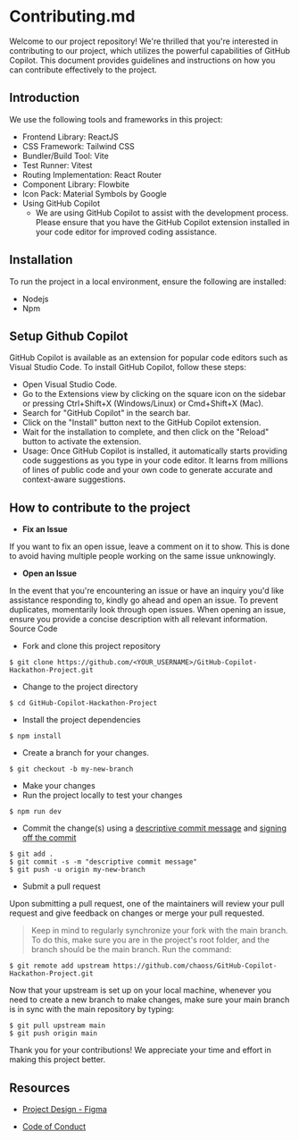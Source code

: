 # Contributing.md
Welcome to our project repository! We're thrilled that you're interested in contributing to our project, which utilizes the powerful capabilities of GitHub Copilot. This document provides guidelines and instructions on how you can contribute effectively to the project.


## Introduction

We use the following tools and frameworks in this project:

- Frontend Library: ReactJS
- CSS Framework: Tailwind CSS
- Bundler/Build Tool: Vite
- Test Runner: Vitest
- Routing Implementation: React Router
- Component Library: Flowbite
- Icon Pack: Material Symbols by Google
- Using GitHub Copilot
    - We are using GitHub Copilot to assist with the development process. Please ensure that you have the GitHub Copilot extension installed in your code editor for improved coding assistance.
## Installation

To run the project in a local environment, ensure the following are installed:

- Nodejs
- Npm
## Setup Github Copilot

GitHub Copilot is available as an extension for popular code editors such as Visual Studio Code. To install GitHub Copilot, follow these steps:

- Open Visual Studio Code.
- Go to the Extensions view by clicking on the square icon on the sidebar or pressing Ctrl+Shift+X (Windows/Linux) or Cmd+Shift+X (Mac).
- Search for "GitHub Copilot" in the search bar.
- Click on the "Install" button next to the GitHub Copilot extension.
- Wait for the installation to complete, and then click on the "Reload" button to activate the extension.
- Usage: Once GitHub Copilot is installed, it automatically starts providing code suggestions as you type in your code editor. It learns from millions of lines of public code and your own code to generate accurate and context-aware suggestions.
## How to contribute to the project 
- **Fix an Issue**

If you want to fix an open issue, leave a comment on it to show. This is done to avoid having multiple people working on the same issue unknowingly.

- **Open an Issue**

In the event that you're encountering an issue or have an inquiry you'd like assistance responding to, kindly go ahead and open an issue. To prevent duplicates, momentarily look through open issues. When opening an issue, ensure you provide a concise description with all relevant information.
Source Code

- Fork and clone this project repository
```
$ git clone https://github.com/<YOUR_USERNAME>/GitHub-Copilot-Hackathon-Project.git
```
- Change to the project directory
```
$ cd GitHub-Copilot-Hackathon-Project
```
- Install the project dependencies
```
$ npm install
```
- Create a branch for your changes.
```
$ git checkout -b my-new-branch
```
- Make your changes
- Run the project locally to test your changes
```
$ npm run dev
```
- Commit the change(s) using a [descriptive commit message](https://www.freecodecamp.org/news/how-to-write-better-git-commit-messages/) and [signing off the commit](https://github.com/chaoss/chaoss-slack-bot/blob/main/CONTRIBUTING.md#signing-off-on-commits)
```
$ git add .
$ git commit -s -m "descriptive commit message"
$ git push -u origin my-new-branch
```
- Submit a pull request

Upon submitting a pull request, one of the maintainers will review your pull request and give feedback on changes or merge your pull requested.
> Keep in mind to regularly synchronize your fork with the main branch. To do this, make sure you are in the project's root folder, and the branch should be the main branch. Run the command:
```
$ git remote add upstream https://github.com/chaoss/GitHub-Copilot-Hackathon-Project.git
```

Now that your upstream is set up on your local machine, whenever you need to create a new branch to make changes, make sure your main branch is in sync with the main repository by typing:
```
$ git pull upstream main
$ git push origin main
```

Thank you for your contributions! We appreciate your time and effort in making this project better.

## Resources
- [Project Design - Figma](https://www.figma.com/file/mALWb4e0vqfBbtRwop3g16/Afos?type=design&node-id=44-930&mode=design&t=XHbTvPKU9rzZ0NZU-0)

  
- [Code of Conduct](https://github.com/chaoss/.github/blob/main/CODE_OF_CONDUCT.md)



